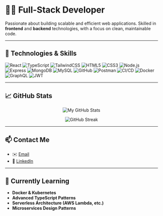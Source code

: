 # 👨‍💻 Full-Stack Developer

Passionate about building scalable and efficient web applications. Skilled in **frontend** and **backend** technologies, with a focus on clean, maintainable code.

---

## 💼 **Technologies & Skills**

![React](https://img.shields.io/badge/React-61DAFB?style=flat&logo=react&logoColor=black) ![TypeScript](https://img.shields.io/badge/TypeScript-3178C6?style=flat&logo=typescript&logoColor=white) ![TailwindCSS](https://img.shields.io/badge/TailwindCSS-06B6D4?style=flat&logo=tailwind-css&logoColor=white) ![HTML5](https://img.shields.io/badge/HTML5-E34F26?style=flat&logo=html5&logoColor=white) ![CSS3](https://img.shields.io/badge/CSS3-1572B6?style=flat&logo=css3&logoColor=white) ![Node.js](https://img.shields.io/badge/Node.js-339933?style=flat&logo=nodedotjs&logoColor=white) ![Express](https://img.shields.io/badge/Express-000000?style=flat&logo=express&logoColor=white) ![MongoDB](https://img.shields.io/badge/MongoDB-47A248?style=flat&logo=mongodb&logoColor=white) ![MySQL](https://img.shields.io/badge/MySQL-4479A1?style=flat&logo=mysql&logoColor=white) ![GitHub](https://img.shields.io/badge/GitHub-181717?style=flat&logo=github&logoColor=white) ![Postman](https://img.shields.io/badge/Postman-FF6C37?style=flat&logo=postman&logoColor=white) ![CI/CD](https://img.shields.io/badge/CI/CD-1F2937?style=flat&logo=github-actions&logoColor=white) ![Docker](https://img.shields.io/badge/Docker-2496ED?style=flat&logo=docker&logoColor=white) ![GraphQL](https://img.shields.io/badge/GraphQL-E10098?style=flat&logo=graphql&logoColor=white) ![JWT](https://img.shields.io/badge/JWT-000000?style=flat&logo=json-web-tokens&logoColor=white)

---

## 📈 **GitHub Stats**

<p align="center">
  <img src="https://github-readme-stats.vercel.app/api?username=subodhpoudel12&show_icons=true&theme=blue&count_private=true&exclude_forks=true" alt="My GitHub Stats" />
</p>

<p align="center">
  <img src="https://github-readme-streak-stats.herokuapp.com/?user=subodhpoudel12&theme=blue" alt="GitHub Streak" />
</p>



---

## 📫 **Contact Me**

- ✉️ [Email](mailto:subodhpoudel1000@gmail.com)
- 🔗 [LinkedIn](https://www.linkedin.com/in/subodh-poudel/)

---

## 🔧 **Currently Learning**
- **Docker & Kubernetes**
- **Advanced TypeScript Patterns**
- **Serverless Architecture (AWS Lambda, etc.)**
- **Microservices Design Patterns**
